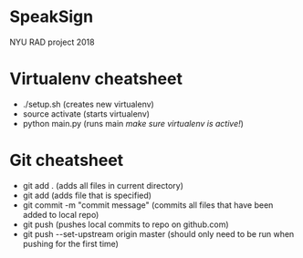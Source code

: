# SpeakSign
NYU RAD project 2018

# Virtualenv cheatsheet
- ./setup.sh (creates new virtualenv)
- source activate (starts virtualenv)
- python main.py (runs main *make sure virtualenv is active!*)

# Git cheatsheet
- git add . (adds all files in current directory)
- git add <filename> (adds file that is specified)
- git commit -m "commit message" (commits all files that have been added to local repo)
- git push (pushes local commits to repo on github.com)
- git push --set-upstream origin master (should only need to be run when pushing for the first time)
